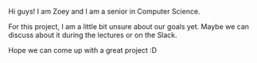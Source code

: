 Hi guys! I am Zoey and I am a senior in Computer Science.

For this project, I am a little bit unsure about our goals yet. Maybe we can discuss about it during the lectures or on the Slack.

Hope we can come up with a great project :D
